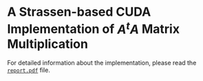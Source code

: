 # A Strassen-based CUDA Implementation of *A<sup>t</sup>A* Matrix Multiplication

For detailed information about the implementation, please read the [`report.pdf`](docs/report.pdf) file.